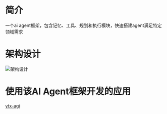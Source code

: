 # 简介
一个ai agent框架，包含记忆、工具、规划和执行模块，快速搭建agent满足特定领域需求

# 架构设计
![架构设计](https://github.com/yutaixi/ytx-agi-framework/blob/main/doc/design/agent%E6%9E%B6%E6%9E%84.png)


# 使用该AI Agent框架开发的应用
[ytx-agi](https://github.com/yutaixi/ytx-agi)
